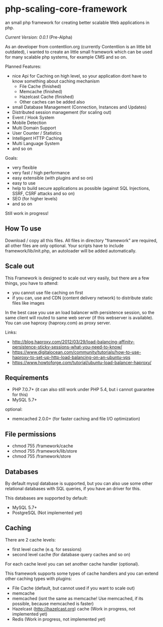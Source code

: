 # php-scaling-core-framework
an small php framework for creating better scalable Web applications in php.

*Current Version: 0.0.1* (Pre-Alpha)

As an developer from contentlion.org (currently Contentlion is an little bit outdated), i wanted to create an little small framework which can be used for many scalable php systems, for example CMS and so on.

Planned Features:
  - nice Api for Caching on high level, so your application dont have to know something about caching mechanism
    - File Cache (finished)
    - Memcache (finished)
    - Hazelcast Cache (finished)
    - Other caches can be added also
  - small Database Management (Connection, Instances and Updates)
  - Distributed session management (for scaling out)
  - Event / Hook System
  - Mobile Detection
  - Multi Domain Support
  - User Counter / Statistics
  - Intelligent HTTP Caching
  - Multi Language System
  - and so on

Goals:
  - very flexible
  - very fast / high performance
  - easy extensible (with plugins and so on)
  - easy to use
  - help to build secure applications as possible (against SQL Injections, SSRF, CSRF attacks and so on)
  - SEO (for higher levels)
  - and so on

Still work in progress!

## How To use
Download / copy all this files. All files in directory "framework" are required, all other files are only optional.
Your scripts have to include framework/lib/init.php, an autoloader will be added automatically.

## Scale out
This Framework is designed to scale out very easily, but there are a few things, you have to attend:
  - you cannot use file caching on first
  - if you can, use and CDN (content delivery network) to distribute static files like images
  
In the best case you use an load balancer with persistence session, so the same client will routed to same web server (if this webserver is available).
You can use haproxy (haproxy.com) as proxy server.

Links:
  - http://blog.haproxy.com/2012/03/29/load-balancing-affinity-persistence-sticky-sessions-what-you-need-to-know/
  - https://www.digitalocean.com/community/tutorials/how-to-use-haproxy-to-set-up-http-load-balancing-on-an-ubuntu-vps
  - https://www.howtoforge.com/tutorial/ubuntu-load-balancer-haproxy/

## Requirements
  - PHP 7.0.7+ (it can also still work under PHP 5.4, but i cannot guarantee for this)
  - MySQL 5.7+
  
  optional:
  - memcached 2.0.0+ (for faster caching and file I/O optimization)

## File permissions
  - chmod 755 /framework/cache
  - chmod 755 /framework/lib/store
  - chmod 755 /framework/store
  
## Databases
By default mysql database is supported, but you can also use some other relational databases with SQL queries, if you have an driver for this.

This databases are supported by default:
  - MySQL 5.7+
  - PostgreSQL (Not implemented yet)
  
## Caching
There are 2 cache levels:
  - first level cache (e.q. for sessions)
  - second level cache (for database query caches and so on)
  
For each cache level you can set another cache handler (optional).

This framework supports some types of cache handlers and you can extend other caching types with plugins:
  - File Cache (default, but cannot used if you want to scale out)
  - memcache
  - memcached (isnt the same as memcache! Use memcached, if its possible, because memcached is faster)
  - Hazelcast (http://hazelcast.org) cache (Work in progress, not implemented yet)
  - Redis (Work in progress, not implemented yet)
